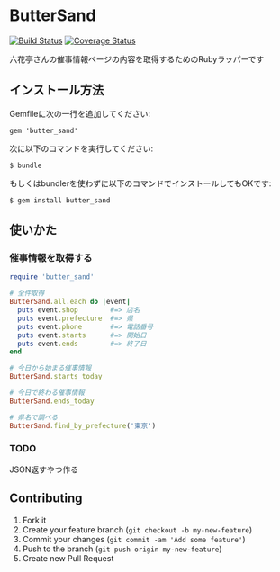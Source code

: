 # ButterSand

[![Build Status](https://travis-ci.org/shunsugai/butter_sand.png?branch=master)](https://travis-ci.org/shunsugai/butter_sand)
[![Coverage Status](https://coveralls.io/repos/shunsugai/butter_sand/badge.png?branch=master)](https://coveralls.io/r/shunsugai/butter_sand?branch=master)

六花亭さんの催事情報ページの内容を取得するためのRubyラッパーです

## インストール方法

Gemfileに次の一行を追加してください:

    gem 'butter_sand'

次に以下のコマンドを実行してください:

    $ bundle

もしくはbundlerを使わずに以下のコマンドでインストールしてもOKです:

    $ gem install butter_sand

## 使いかた

### 催事情報を取得する
```ruby
require 'butter_sand'

# 全件取得
ButterSand.all.each do |event|
  puts event.shop        #=> 店名
  puts event.prefecture  #=> 県
  puts event.phone       #=> 電話番号
  puts event.starts      #=> 開始日
  puts event.ends        #=> 終了日
end

# 今日から始まる催事情報
ButterSand.starts_today

# 今日で終わる催事情報
ButterSand.ends_today

# 県名で調べる
ButterSand.find_by_prefecture('東京')
```

### TODO
JSON返すやつ作る

## Contributing

1. Fork it
2. Create your feature branch (`git checkout -b my-new-feature`)
3. Commit your changes (`git commit -am 'Add some feature'`)
4. Push to the branch (`git push origin my-new-feature`)
5. Create new Pull Request
